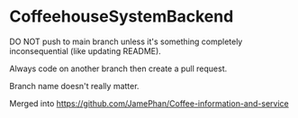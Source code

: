 # CoffeehouseSystemBackend
DO NOT push to main branch unless it's something completely inconsequential (like updating README).

Always code on another branch then create a pull request.

Branch name doesn't really matter.

Merged into https://github.com/JamePhan/Coffee-information-and-service
